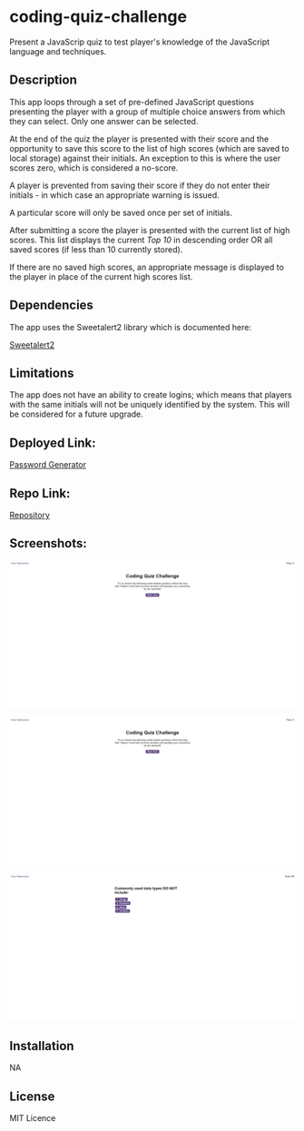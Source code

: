 # coding-quiz-challenge
Present a JavaScrip quiz to test player's knowledge of the JavaScript language and techniques.

## Description

This app loops through a set of pre-defined JavaScript questions presenting the player with a group of multiple choice answers from which they can select. Only one answer can be selected.

At the end of the quiz the player is presented with their score and the opportunity to save this score to the list of high scores (which are saved to local storage) against their initials. An exception to this is where the user scores zero, which is considered a no-score.

A player is prevented from saving their score if they do not enter their initials - in which case an appropriate warning is issued.

A particular score will only be saved once per set of initials.

After submitting a score the player is presented with the current list of high scores. This list displays the current *Top 10* in descending order OR all saved scores (if less than 10 currently stored).

If there are no saved high scores, an appropriate message is displayed to the player in place of the current high scores list.

## Dependencies

The app uses the Sweetalert2 library which is documented here:

[Sweetalert2](https://sweetalert2.github.io/)

## Limitations

The app does not have an ability to create logins; which means that players with the same initials will not be uniquely identified by the system. This will be considered for a future upgrade.

## Deployed Link:

[Password Generator](https://anthonycroft.github.io/coding-quiz-challenge/)

## Repo Link:

[Repository](https://github.com/anthonycroft/coding-quiz-challenge)

## Screenshots:

![Coding Quiz Challenge Home Page](https://github.com/anthonycroft/coding-quiz-challenge/blob/main/assets/images/coding-quiz-start-page.png)

![Coding Quiz Challenge Question Page](https://github.com/anthonycroft/coding-quiz-challenge/blob/main/assets/images/coding-quiz-start-page.png)

![Coding Quiz Challenge High Scores Page](https://github.com/anthonycroft/coding-quiz-challenge/blob/main/assets/images/coding-quiz-question-page.png)


## Installation

NA

## License

MIT Licence

